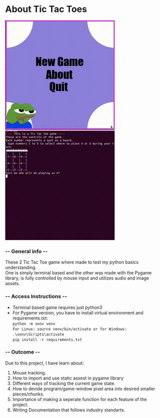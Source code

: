 # About Tic Tac Toes
![pygame version gif](/showcase_gifs/pygame.gif)
![cmd version gif](/showcase_gifs/cmd.gif)

### -- General info --

These 2 Tic Tac Toe game where made to test my python basics understanding. <br> 
One is simply terminal based and the other was made with the Pygame library, is fully controlled by mouse input and utilizes audio and image assets.  

### -- Access Instructions --
- Terminal based game requires just python3
- For Pygame version, you have to install virtual environment and requirements.txt:<br>
  `
  python -m venv venv
  `<br>
  `
  For Linux: source venv/bin/activate or for Windows: .\venv\Scripts\activate
  `<br>
  `
  pip install -r requirements.txt
  `

### -- Outcome --

Due to this project, I have learn about:
1. Mouse tracking.
1. How to import and use static assest in pygame library
1. Different ways of tracking the current game state.
1. How to devide program/game-window pixel area into desired smaller pieces/chunks.
1. Importance of making a seperate function for each feature of the project.
2. Writing Documentation that follows industry standarts.
